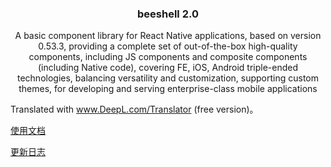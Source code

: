 <p align="center">
    <h3 align="center">beeshell 2.0</h3>
    <p align="center">
    A basic component library for React Native applications, based on version 0.53.3, providing a complete set of out-of-the-box high-quality components, including JS components and composite components (including Native code), covering FE, iOS, Android triple-ended technologies, balancing versatility and customization, supporting custom themes, for developing and serving enterprise-class mobile applications

Translated with www.DeepL.com/Translator (free version)。
    </p>
</p>

[使用文档](./docs/index.md)

[更新日志](./docs/CHANGELOG.md)
